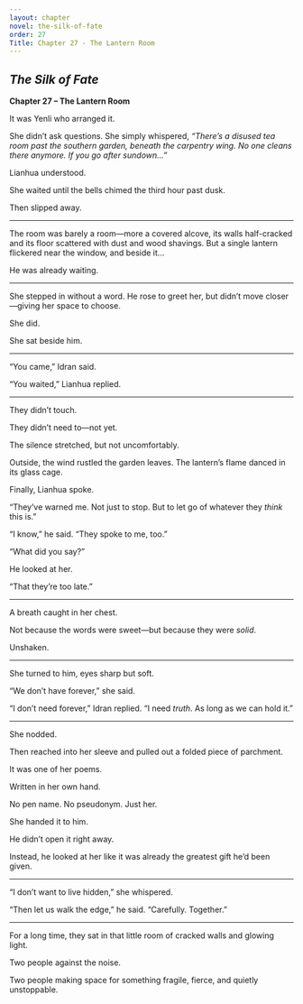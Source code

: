 ```yaml
---
layout: chapter
novel: the-silk-of-fate
order: 27
Title: Chapter 27 - The Lantern Room
---
```


## *The Silk of Fate*  
**Chapter 27 – The Lantern Room**

It was Yenli who arranged it.

She didn’t ask questions. She simply whispered, *“There’s a disused tea room past the southern garden, beneath the carpentry wing. No one cleans there anymore. If you go after sundown…”*

Lianhua understood.

She waited until the bells chimed the third hour past dusk.

Then slipped away.

---

The room was barely a room—more a covered alcove, its walls half-cracked and its floor scattered with dust and wood shavings. But a single lantern flickered near the window, and beside it…

He was already waiting.

---

She stepped in without a word. He rose to greet her, but didn’t move closer—giving her space to choose.

She did.

She sat beside him.

---

“You came,” Idran said.

“You waited,” Lianhua replied.

---

They didn’t touch.

They didn’t need to—not yet.

The silence stretched, but not uncomfortably.

Outside, the wind rustled the garden leaves. The lantern’s flame danced in its glass cage.

Finally, Lianhua spoke.

“They’ve warned me. Not just to stop. But to let go of whatever they *think* this is.”

“I know,” he said. “They spoke to me, too.”

“What did you say?”

He looked at her.

“That they’re too late.”

---

A breath caught in her chest.

Not because the words were sweet—but because they were *solid*.

Unshaken.

---

She turned to him, eyes sharp but soft.

“We don’t have forever,” she said.

“I don’t need forever,” Idran replied. “I need *truth*. As long as we can hold it.”

---

She nodded.

Then reached into her sleeve and pulled out a folded piece of parchment.

It was one of her poems.

Written in her own hand.

No pen name. No pseudonym. Just her.

She handed it to him.

He didn’t open it right away.

Instead, he looked at her like it was already the greatest gift he’d been given.

---

“I don’t want to live hidden,” she whispered.

“Then let us walk the edge,” he said. “Carefully. Together.”

---

For a long time, they sat in that little room of cracked walls and glowing light.

Two people against the noise.

Two people making space for something fragile, fierce, and quietly unstoppable.
